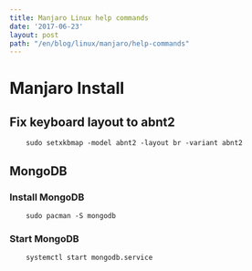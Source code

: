 ```yaml
---
title: Manjaro Linux help commands
date: '2017-06-23'
layout: post
path: "/en/blog/linux/manjaro/help-commands"
---
```


# Manjaro Install

## Fix keyboard layout to abnt2
```
    sudo setxkbmap -model abnt2 -layout br -variant abnt2
```

## MongoDB

### Install MongoDB
```
    sudo pacman -S mongodb
```

### Start MongoDB
```
    systemctl start mongodb.service
```
